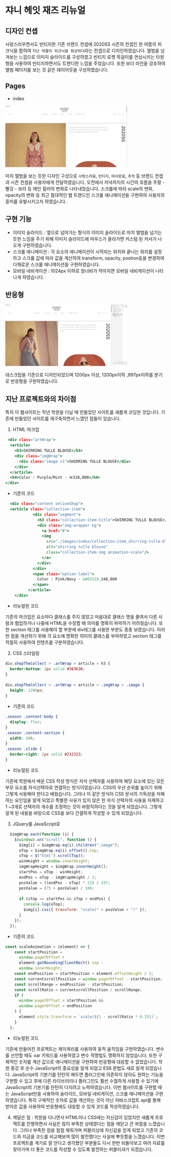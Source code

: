 # 쟈니 헤잇 재즈 리뉴얼

## 디자인 컨셉

사랑스러우면서도 빈티지한 기존 브랜드 컨셉에 2020SS 시즌의 컨셉인 한 여름의 피크닉을 합하여 `지난 여름의 피크닉을 회상하다`라는 컨셉으로 디자인하였습니다. 앨범을 넘겨보는 느낌으로 이미지 슬라이드를 구성하였고 빈티지 로켓 목걸이를 연상시키는 타원형을 사용하여 빈티지하면서도 트렌디한 느낌을 주었습니다. 또한 보더 라인을 강조하여 앨범 페이지를 보는 것 같은 레이아웃을 구성하였습니다.

## Pages

- index

![쟈니 헤잇 재즈 인덱스 페이지 gif](./images/README/johnny-hates-jazz_index.gif "쟈니 헤잇 재즈 인덱스 페이지")

마치 앨범을 보는 듯한 디자인 구성으로 `사랑스러움`, `빈티지`, `따사로움`, `추억` 등 브랜드 컨셉과 시즌 컨셉을 사용자에게 전달하였습니다. 오전에서 저녁까지의 시간의 흐름을 주황 - 빨강 - 보라 등 메인 컬러의 변화로 나타내었습니다. 스크롤에 따라 scale의 변화, opacity의 변화 등 최근 절대적인 웹 트렌드인 스크롤 애니메이션을 구현하여 사용자의 흥미를 유발시키고자 하였습니다.

## 구현 기능

- 이미지 슬라이드 : 옆으로 넘어가는 형식의 이미지 슬라이드로 마치 앨범을 넘기는 듯한 느낌을 주기 위해 이미지 슬라이드에 마우스가 올라가면 커스텀 된 커서가 나오게 구현하였습니다.
- 스크롤 애니메이션 : 각 요소의 애니메이션이 시작되는 위치와 끝나는 위치를 설정하고 스크롤 값에 따라 값을 계산하여 transform, opacity, postion등을 변경하여 다채로운 스크롤 애니메이션을 구현하였습니다.
- 모바일 네비게이션 : 1024px 이하로 창너비가 작아지면 모바일 네비게이션이 나타나게 하였습니다.

## 반응형

![쟈니 헤잇 재즈 미디어 쿼리 gif](./images/README/johnny-hates-jazz_media-query.gif "쟈니 헤잇 재즈 미디어 쿼리")

데스크탑을 기준으로 디자인되었으며 1200px 이상, 1200px이하 ,997px이하를 분기로 반응형을 구현하였습니다.

## 지난 프로젝트와의 차이점

특히 이 웹사이트는 작년 학원을 다닐 때 만들었던 사이트를 새롭게 코딩한 것입니다. 기존에 만들었던 사이트를 재구축하면서 느꼈던 점들이 있습니다.

1. HTML 마크업

```index.html
 <div class="artWrap">
  <article>
    <h3>SHIRRING TULLE BLOUSE</h3>
    <div class="imgWrap">
      <div class="image i1">SHIRRING TULLE BLOUSE</div>
    </div>
  </article>
  <h4>Color : Purple/Mint - ￦328,000</h4>
</div>
```

- 기존의 코드

```index.html
  <div class="content onlineShop">
  <article class="collection-item">
            <div class="segment">
              <h3 class="collection-item-title">SHIRRING TULLE BLOUSE</h3>
              <div class="img-wrapper bg">
                <a href="#">
                <img
                  src="./images/index/collection-item_shirring-tulle-blouse.jpg"
                  alt="shirring tulle blouse"
                  class="collection-item-img animation-scale"/>
                </a>
              </div>
            </div>
            <span class="option-label">
              Color : Pink/Navy - &#65510;248,000
            </span>
          </article>
    </div>
```

- 리뉴얼된 코드

기존의 마크업은 요소마다 클래스를 주지 않았고 마음대로 클래스 명을 줄여서 다른 사람과 협업하거나 나중에 HTML을 수정할 때 의미를 명확히 파악하기 어려웠습니다. 또한 section 태그를 사용해야 할 부분에 div태그를 사용한 부분도 종종 보였습니다. 이러한 점을 개선하기 위해 각 요소에 명확한 의미의 클래스를 부여하였고 section 태그를 적절히 사용하여 컨텐츠를 구분하였습니다.

2. CSS 스타일링

```index.css
div.shopTheCollect > .artWrap > article > h3 {
  border-bottom: 2px solid #363636;
}

div.shopTheCollect > .artWrap > article > .imgWrap > .image {
  height: 1200px;
}
```

- 기존의 코드

```index.css
.season .content-body {
  display: flex;
}
.season .content-section {
  width: 50%;
}
.season .slide {
  border-right: 2px solid #232323;
}
```

- 리뉴얼된 코드

기존에 학원에서 배운 CSS 작성 방식은 자식 선택자를 사용하여 해당 요소에 있는 모든 부모 요소를 자식선택자로 연결하는 방식이었습니다. CSS의 우선 순위를 높이기 위해 그렇게 사용해야 한다고 배웠습니다. 그러나 이 같은 방식아 CSS 문서의 가독성을 저해하는 요인임을 알게 되었고 특별한 사유가 있지 않은 한 자식 선택자의 사용을 자제하고 1 ~3개로 선택자의 개수를 조정하는 것이 바람직하다는 것을 알게 되었습니다. 그렇게 알게 된 내용을 바탕으로 CSS을 보다 간결하게 작성할 수 있게 되었습니다.

3. JQuery를 JavaScript로

```index.js
  $imgWrap.each(function (i) {
    $(window).on("scroll", function () {
      $img[i] = $imgWrap.eq(i).children(".image");
      oTop = $imgWrap.eq(i).offset().top;
      sTop = $("html").scrollTop();
      winHeight = window.innerHeight;
      imgWrapHeight = $imgWrap.innerHeight();
      startPos = oTop - winHeight;
      endPos = oTop - imgWrapHeight / 2;
      posValue = ((endPos - sTop) * 25) / 337;
      posValue = (75 + posValue) / 100;

      if (sTop >= startPos && sTop < endPos) {
        console.log(oTop);
        $img[i].css({ transform: "scale(" + posValue + ")" });
      }
    });
  });
```

- 기존의 코드

```index.js
const scaleAnimation = (element) => {
    const startPosition =
      window.pageYOffset +
      element.getBoundingClientRect().top -
      window.innerHeight;
    const endPosition = startPosition + element.offsetHeight / 2;
    const currentscrollPosition = window.pageYOffset - startPosition;
    const scrollRange = endPosition - startPosition;
    const scrollRatio = currentscrollPosition / scrollRange;
    if (
      window.pageYOffset > startPosition &&
      window.pageYOffset < endPosition
    ) {
      element.style.transform = `scale(${1 - scrollRatio * 0.25})`;
    }
  };
```

- 리뉴얼된 코드

기존에 만들어진 프로젝트는 제이쿼리를 사용하여 동적 움직임을 구현하였습니다. 변수를 선언할 때도 var 키워드를 사용하였고 변수 작명법도 명확하지 않았습니다. 또한 구체적인 숫자를 계산 값으로 애니메이션을 구현하여 반응형에 대응할 수 없었습니다. 학원 종강 후 순수 JavaScript의 중요성을 알게 되었고 ES6 문법도 새로 알게 되었습니다. JavaScript의 기본기를 탄탄히 해두면 플러그인에 의존하지 않아도 원하는 기능을 구현할 수 있고 후에 다른 라이브러리나 플러그인도 훨씬 수월하게 사용할 수 있기에 JavaScript의 기본기를 탄탄히 다지려고 노력하였습니다. 이번 웹사이트를 구현할 때는 JavaScript만을 사용하여 슬라이드, 모바일 네비게이션, 스크롤 애니메이션을 구현하였습니다. 특히 구체적인 숫자로 값을 계산하는 것이 아닌 자바스크립트 api를 통해 받아온 값을 사용하여 반응형에도 대응할 수 있게 코드를 작성하였습니다.

4. 깨달은 점 : 학원을 다니면서 HTML이나 CSS에는 자신감이 있었지만 새롭게 프로젝트를 진행하면서 사실은 많이 부족한 상태였다는 점을 깨닫고 큰 좌절을 느꼈습니다. 그러나 부족한 점을 점점 채워가며 퍼블리싱에 자신감을 얻게 되었고 기존의 코드와 지금을 코드를 비교해보며 많이 발전했다는 사실에 뿌듯함을 느꼈습니다. 이번 프로젝트를 계기로 잘 안다고 생각했던 부분들도 다시 한번 되돌아보고 여러 자료를 찾아가며 더 좋은 코드를 작성할 수 있도록 발전하는 퍼블리셔가 되겠습니다.
